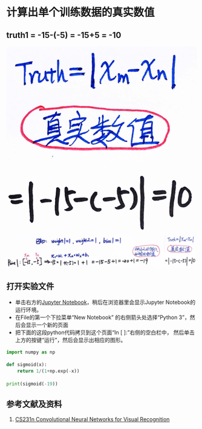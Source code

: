 # 计算出单个训练数据的真实数值

## truth1 = -15-(-5) = -15+5 = -10

![](/images/深度学习/用神经网络求出数轴上两点距离/计算出单个训练数据的真实数值/1a1.jpg)
![](/images/深度学习/用神经网络求出数轴上两点距离/计算出单个训练数据的真实数值/1a2.jpg)

## 打开实验文件

- 单击右方的[Jupyter Notebook](https://mybinder.org/v2/gh/ipython/ipython-in-depth/master?filepath=binder/Index.ipynb)，稍后在浏览器里会显示Jupyter Notebook的运行环境。
- 在File的第一个下拉菜单“New Notebook” 的右侧箭头处选择“Python 3”，然后会显示一个新的页面
- 把下面的这段python代码拷贝到这个页面“In [ ]:”右侧的空白栏中， 然后单击上方的按键“运行”，然后会显示出相应的图形。

```python
import numpy as np

def sigmoid(x):
    return 1/(1+np.exp(-x))

print(sigmoid(-19))
```

## 参考文献及资料

1. [CS231n Convolutional Neural Networks for Visual Recognition](https://cs231n.github.io/neural-networks-case-study/)
